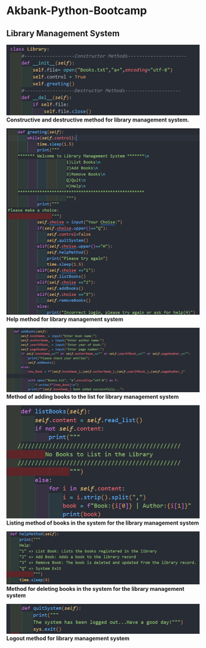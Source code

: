 # Akbank-Python-Bootcamp
## Library Management System 

![Constructor-Destructor Method](SS/init.png)
**Constructive and destructive method for library management system.**

![Help Method](SS/greeting.png)
**Help method for library management system**

![Add Books Method](SS/add-books.png)
**Method of adding books to the list for library management system**

![List Books Method](SS/list-books.png)
**Listing method of books in the system for the library management system**

![Remove Books Method](SS/help.png)
**Method for deleting books in the system for the library management system**

![Quit Method](SS/quit-system.png)
**Logout method for library management system**


